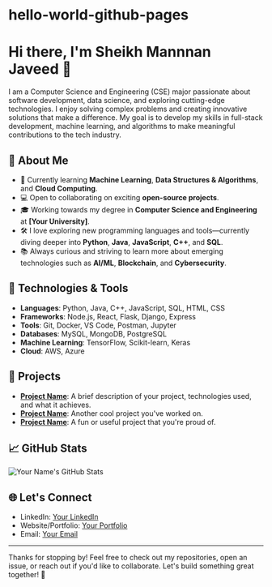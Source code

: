 # hello-world-github-pages
# Hi there, I'm Sheikh Mannnan Javeed 👋

I am a Computer Science and Engineering (CSE) major passionate about software development, data science, and exploring cutting-edge technologies. I enjoy solving complex problems and creating innovative solutions that make a difference. My goal is to develop my skills in full-stack development, machine learning, and algorithms to make meaningful contributions to the tech industry.

## 🚀 About Me
- 🌱 Currently learning **Machine Learning**, **Data Structures & Algorithms**, and **Cloud Computing**.
- 💻 Open to collaborating on exciting **open-source projects**.
- 🎓 Working towards my degree in **Computer Science and Engineering** at **[Your University]**.
- 🛠️ I love exploring new programming languages and tools—currently diving deeper into **Python**, **Java**, **JavaScript**, **C++**, and **SQL**.
- 📚 Always curious and striving to learn more about emerging technologies such as **AI/ML**, **Blockchain**, and **Cybersecurity**.

## 🧰 Technologies & Tools
- **Languages**: Python, Java, C++, JavaScript, SQL, HTML, CSS
- **Frameworks**: Node.js, React, Flask, Django, Express
- **Tools**: Git, Docker, VS Code, Postman, Jupyter
- **Databases**: MySQL, MongoDB, PostgreSQL
- **Machine Learning**: TensorFlow, Scikit-learn, Keras
- **Cloud**: AWS, Azure

## 💼 Projects
- [**Project Name**](link-to-project): A brief description of your project, technologies used, and what it achieves.
- [**Project Name**](link-to-project): Another cool project you've worked on.
- [**Project Name**](link-to-project): A fun or useful project that you're proud of.

## 📈 GitHub Stats
![Your Name's GitHub Stats](https://github-readme-stats.vercel.app/api?username=your-username&show_icons=true&hide_title=true&hide_border=true&count_private=true&theme=radical)

## 🌐 Let's Connect
- LinkedIn: [Your LinkedIn](link)
- Website/Portfolio: [Your Portfolio](link)
- Email: [Your Email](mailto:your-email@example.com)

---

Thanks for stopping by! Feel free to check out my repositories, open an issue, or reach out if you'd like to collaborate. Let's build something great together! 🚀

